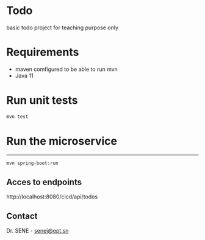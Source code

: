 
# Todo
basic todo project for teaching purpose only 

# Requirements
<ul>
 <li>maven comfigured to be able to run mvn</li>
  <li> Java 11</li>
</ul>

# Run unit tests
```sh
mvn test
```

# Run the microservice
 --- 
```sh
mvn spring-boot:run
```

## Acces to endpoints
http://localhost:8080/cicd/api/todos


## Contact

Dr. SENE - <a href="mailto:senei@ept.sn">senei@ept.sn</a>